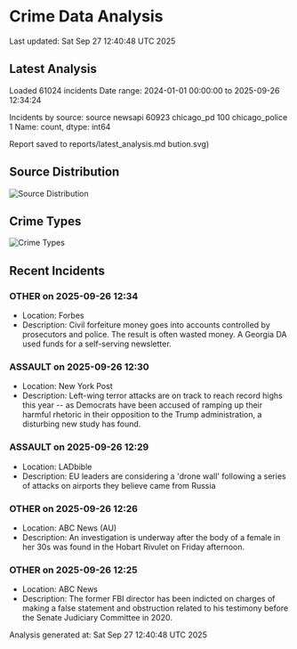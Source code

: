 # Crime Data Analysis
Last updated: Sat Sep 27 12:40:48 UTC 2025

## Latest Analysis

Loaded 61024 incidents
Date range: 2024-01-01 00:00:00 to 2025-09-26 12:34:24

Incidents by source:
source
newsapi           60923
chicago_pd          100
chicago_police        1
Name: count, dtype: int64

Report saved to reports/latest_analysis.md
bution.svg)

## Source Distribution
![Source Distribution](images/source_distribution.svg)

## Crime Types
![Crime Types](images/crime_types.svg)

## Recent Incidents

### OTHER on 2025-09-26 12:34
- Location: Forbes
- Description: Civil forfeiture money goes into accounts controlled by prosecutors and police. The result is often wasted money. A Georgia DA used funds for a self-serving newsletter.


### ASSAULT on 2025-09-26 12:30
- Location: New York Post
- Description: Left-wing terror attacks are on track to reach record highs this year -- as Democrats have been accused of ramping up their harmful rhetoric in their opposition to the Trump administration, a disturbing new study has found.


### ASSAULT on 2025-09-26 12:29
- Location: LADbible
- Description: EU leaders are considering a 'drone wall' following a series of attacks on airports they believe came from Russia


### OTHER on 2025-09-26 12:26
- Location: ABC News (AU)
- Description: An investigation is underway after the body of a female in her 30s was found in the Hobart Rivulet on Friday afternoon.


### OTHER on 2025-09-26 12:25
- Location: ABC News
- Description: The former FBI director has been indicted on charges of making a false statement and obstruction related to his testimony before the Senate Judiciary Committee in 2020.

Analysis generated at: Sat Sep 27 12:40:48 UTC 2025
